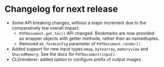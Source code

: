 <!-- SPDX-FileCopyrightText: 2023 geisserml <geisserml@gmail.com> -->
<!-- SPDX-License-Identifier: CC-BY-4.0 -->

<!-- List character: dash (-) -->

# Changelog for next release
- Some API breaking changes, without a major increment due to the comparatively low overall impact.
  - `PdfDocument.get_toc()` API changed. Bookmarks are now provided as wrapper objects with getter methods, rather than as namedtuples.
  - Removed `mk_formconfig` parameter of `PdfDocument.render()`.
- Added support for new input types `mmap`, `bytearray`, `memoryview` and `SharedMemory`. See the docs for `PdfDocument(input)`.
- CLI/renderer: added option to configure prefix of output images
